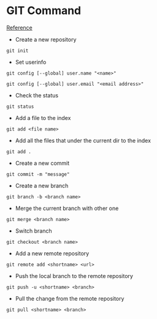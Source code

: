 # GIT Command
[Reference](https://www.ruanyifeng.com/blog/2015/12/git-cheat-sheet.html)

- Create a new repository 

`git init`


- Set userinfo 

`git config [--global] user.name "<name>"`

`git config [--global] user.email "<email address>"`


- Check the status

`git status`


- Add a file to the index

`git add <file name>`


- Add all the files that under the current dir to the index

`git add .`


- Create a new commit

`git commit -m "message"`


- Create a new branch

`git branch -b <branch name>`


- Merge the current branch with other one

`git merge <branch name>`


- Switch branch

`git checkout <branch name>`


- Add a new remote repository

`git remote add <shortname> <url>`


- Push the local branch to the remote repository

`git push -u <shortname> <branch>`


- Pull the change from the remote repository

`git pull <shortname> <branch>`


